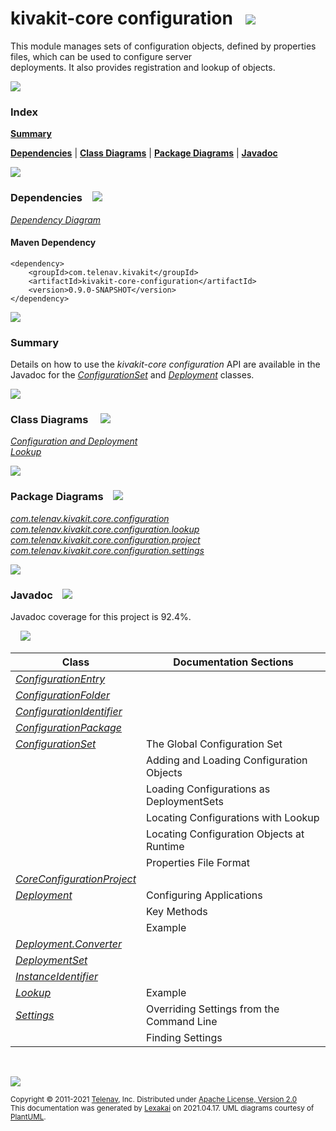 # kivakit-core configuration &nbsp;&nbsp;![](https://www.kivakit.org/images/tools-40.png)

This module manages sets of configuration objects, defined by properties files, which can be used to configure server  
deployments. It also provides registration and lookup of objects.

![](https://www.kivakit.org/images/horizontal-line.png)

### Index

[**Summary**](#summary)  

[**Dependencies**](#dependencies) | [**Class Diagrams**](#class-diagrams) | [**Package Diagrams**](#package-diagrams) | [**Javadoc**](#javadoc)

![](https://www.kivakit.org/images/horizontal-line.png)

### Dependencies <a name="dependencies"></a> &nbsp;&nbsp; ![](https://www.kivakit.org/images/dependencies-40.png)

[*Dependency Diagram*](https://www.kivakit.org/lexakai/kivakit/kivakit-core/configuration/diagrams/dependencies.svg)

#### Maven Dependency

    <dependency>
        <groupId>com.telenav.kivakit</groupId>
        <artifactId>kivakit-core-configuration</artifactId>
        <version>0.9.0-SNAPSHOT</version>
    </dependency>

![](https://www.kivakit.org/images/short-horizontal-line.png)

[//]: # (start-user-text)

### Summary <a name = "summary"></a>

Details on how to use the *kivakit-core configuration* API are available in the Javadoc for the
[*ConfigurationSet*](https://telenav.github.io/kivakit/javadoc/kivakit.core.configuration/com/telenav/kivakit/core/configuration/ConfigurationSet.html) and
[*Deployment*](https://telenav.github.io/kivakit/javadoc/kivakit.core.configuration/com/telenav/kivakit/core/configuration/Deployment.html) classes.

[//]: # (end-user-text)

![](https://www.kivakit.org/images/short-horizontal-line.png)

### Class Diagrams <a name="class-diagrams"></a> &nbsp; &nbsp; ![](https://www.kivakit.org/images/diagram-48.png)

[*Configuration and Deployment*](https://www.kivakit.org/lexakai/kivakit/diagrams/diagram-configuration.svg)  
[*Lookup*](https://www.kivakit.org/lexakai/kivakit/diagrams/diagram-lookup.svg)

![](https://www.kivakit.org/images/short-horizontal-line.png)

### Package Diagrams <a name="package-diagrams"></a> &nbsp;&nbsp; ![](https://www.kivakit.org/images/box-40.png)

[*com.telenav.kivakit.core.configuration*](https://www.kivakit.org/lexakai/kivakit/diagrams/com.telenav.kivakit.core.configuration.svg)  
[*com.telenav.kivakit.core.configuration.lookup*](https://www.kivakit.org/lexakai/kivakit/diagrams/com.telenav.kivakit.core.configuration.lookup.svg)  
[*com.telenav.kivakit.core.configuration.project*](https://www.kivakit.org/lexakai/kivakit/diagrams/com.telenav.kivakit.core.configuration.project.svg)  
[*com.telenav.kivakit.core.configuration.settings*](https://www.kivakit.org/lexakai/kivakit/diagrams/com.telenav.kivakit.core.configuration.settings.svg)

![](https://www.kivakit.org/images/short-horizontal-line.png)

### Javadoc <a name="javadoc"></a> &nbsp;&nbsp; ![](https://www.kivakit.org/images/books-40.png)

Javadoc coverage for this project is 92.4%.  
  
&nbsp; &nbsp;  ![](https://www.kivakit.org/images/meter-90-12.png)



| Class | Documentation Sections |
|---|---|
| [*ConfigurationEntry*](https://www.kivakit.org/javadoc/kivakit/com/telenav/kivakit/core/configuration/ConfigurationEntry.html) |  |  
| [*ConfigurationFolder*](https://www.kivakit.org/javadoc/kivakit/com/telenav/kivakit/core/configuration/ConfigurationFolder.html) |  |  
| [*ConfigurationIdentifier*](https://www.kivakit.org/javadoc/kivakit/com/telenav/kivakit/core/configuration/ConfigurationIdentifier.html) |  |  
| [*ConfigurationPackage*](https://www.kivakit.org/javadoc/kivakit/com/telenav/kivakit/core/configuration/ConfigurationPackage.html) |  |  
| [*ConfigurationSet*](https://www.kivakit.org/javadoc/kivakit/com/telenav/kivakit/core/configuration/ConfigurationSet.html) | The Global Configuration Set |  
| | Adding and Loading Configuration Objects |  
| | Loading Configurations as DeploymentSets |  
| | Locating Configurations with Lookup |  
| | Locating Configuration Objects at Runtime |  
| | Properties File Format |  
| [*CoreConfigurationProject*](https://www.kivakit.org/javadoc/kivakit/com/telenav/kivakit/core/configuration/project/CoreConfigurationProject.html) |  |  
| [*Deployment*](https://www.kivakit.org/javadoc/kivakit/com/telenav/kivakit/core/configuration/Deployment.html) | Configuring Applications |  
| | Key Methods |  
| | Example |  
| [*Deployment.Converter*](https://www.kivakit.org/javadoc/kivakit/com/telenav/kivakit/core/configuration/Deployment.Converter.html) |  |  
| [*DeploymentSet*](https://www.kivakit.org/javadoc/kivakit/com/telenav/kivakit/core/configuration/DeploymentSet.html) |  |  
| [*InstanceIdentifier*](https://www.kivakit.org/javadoc/kivakit/com/telenav/kivakit/core/configuration/InstanceIdentifier.html) |  |  
| [*Lookup*](https://www.kivakit.org/javadoc/kivakit/com/telenav/kivakit/core/configuration/lookup/Lookup.html) | Example |  
| [*Settings*](https://www.kivakit.org/javadoc/kivakit/com/telenav/kivakit/core/configuration/settings/Settings.html) | Overriding Settings from the Command Line |  
| | Finding Settings |  

[//]: # (start-user-text)



[//]: # (end-user-text)

<br/>

![](https://www.kivakit.org/images/horizontal-line.png)

<sub>Copyright &#169; 2011-2021 [Telenav](http://telenav.com), Inc. Distributed under [Apache License, Version 2.0](LICENSE)</sub>  
<sub>This documentation was generated by [Lexakai](https://github.com/Telenav/lexakai) on 2021.04.17. UML diagrams courtesy
of [PlantUML](http://plantuml.com).</sub>

